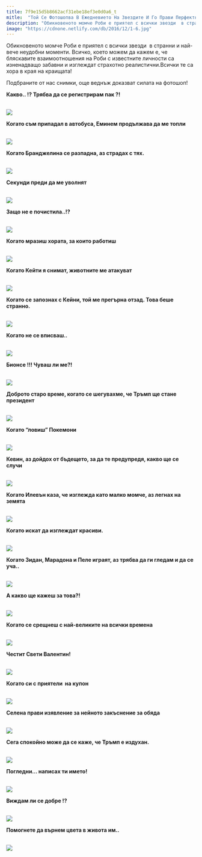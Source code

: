 ```yaml
---
title: 7f9e15d5b8662acf31ebe18ef3e0d0a6_t
mitle:  "Той Се Фотошопва В Ежедневието На Звездите И Го Прави Перфектно"
description: "Обикновеното момче Роби е приятел с всички звезди  в странни и най-вече неудобни моменти. Всичко, което можем да кажем е, че бляскавите взаимоотношения на Роби с изв"
image: "https://cdnone.netlify.com/db/2016/12/1-6.jpg"
---
```


 <p>Обикновеното момче Роби е приятел с всички звезди  в странни и най-вече неудобни моменти. Всичко, което можем да кажем е, че бляскавите взаимоотношения на Роби с известните личности са изненадващо забавни и изглеждат страхотно реалистични.Всички те са хора в края на краищата!</p>       <p>Подбраните от нас снимки, още веднъж доказват силата на фотошоп!</p> <p><strong>Какво.. !? Трябва да се регистрирам пак ?!</strong></p> <p> <br/><img src="https://cdnone.netlify.com/db/2016/12/1-6.jpg"/><br/></p>      <p> <strong>Когато съм припадал в автобуса, Еминем продължава да ме топли</strong></p> <p> <br/><img src="https://cdnone.netlify.com/db/2016/12/3-5.jpg"/><br/></p> <p><strong>Когато Бранджелина се разпадна, аз страдах с тях.</strong></p> <p> <br/><img src="https://cdnone.netlify.com/db/2016/12/4-5.jpg"/><br/></p>      <p><strong>Секунди преди да ме уволнят</strong></p> <p> <br/><img src="https://cdnone.netlify.com/db/2016/12/6-6.jpg"/><br/></p> <p><strong>Защо не е почистила..!?</strong></p> <p> <br/><img src="https://cdnone.netlify.com/db/2016/12/7-5.jpg"/><br/></p> <p><strong>Когато мразиш хората, за които работиш</strong></p> <p> <br/><img src="https://cdnone.netlify.com/db/2016/12/5-5.jpg"/><br/></p>      <p><strong>Когато Кейти я снимат, животните ме атакуват</strong></p> <p> <br/><img src="https://cdnone.netlify.com/db/2016/12/8-5.jpg"/><br/></p> <p><strong>Когато се запознах с Кейни, той ме прегърна отзад. Това беше странно.</strong></p> <p> <br/><img src="https://cdnone.netlify.com/db/2016/12/9-5.jpg"/><br/></p>      <p><strong>Когато не се вписваш..</strong></p> <p> <br/><img src="https://cdnone.netlify.com/db/2016/12/10-3.jpg"/><br/></p> <p><strong>Бионсе !!! Чуваш ли ме?!</strong></p> <p> <br/><img src="https://cdnone.netlify.com/db/2016/12/11-4.jpg"/><br/></p> <p><strong>Доброто старо време, когато се шегувахме, че Тръмп ще стане президент</strong></p> <p> <br/><img src="https://cdnone.netlify.com/db/2016/12/12-4.jpg"/><br/></p> <p><strong>Когато “ловиш” Покемони</strong></p> <p> <br/><img src="https://cdnone.netlify.com/db/2016/12/13-4.jpg"/><br/></p> <p><strong>Кевин, аз дойдох от бъдещето, за да те предупредя, какво ще се случи</strong></p> <p> <br/><img src="https://cdnone.netlify.com/db/2016/12/14-3.jpg"/><br/></p> <p><strong>Когато Илевън каза, че изглежда като малко момче, аз легнах на земята</strong></p> <p> <br/><img src="https://cdnone.netlify.com/db/2016/12/15-3.jpg"/><br/></p> <p><strong>Когато искат да изглеждат красиви.</strong></p> <p> <br/><img src="https://cdnone.netlify.com/db/2016/12/16-2.jpg"/><br/></p> <p><strong>Когато Зидан, Марадона и Пеле играят, аз трябва да ги гледам и да се уча..</strong></p> <p> <br/><img src="https://cdnone.netlify.com/db/2016/12/17-3.jpg"/><br/></p>  <p><strong>А какво ще кажеш за това?!</strong></p> <p> <br/><img src="https://cdnone.netlify.com/db/2016/12/18-1.jpg"/><br/></p> <p><strong>Когато се срещнеш с най-великите на всички времена</strong></p> <p> <br/><img src="https://cdnone.netlify.com/db/2016/12/19-1.jpg"/><br/></p> <p><strong>Честит Свети Валентин!</strong></p> <p> <br/><img src="https://cdnone.netlify.com/db/2016/12/20-1.jpg"/><br/></p>  <p><strong>Когато си с приятели  на купон</strong></p> <p> <br/><img src="https://cdnone.netlify.com/db/2016/12/21-1.jpg"/><br/></p> <p><strong>Селена прави изявление за нейното закъснение за обяда</strong></p> <p> <br/><img src="https://cdnone.netlify.com/db/2016/12/22-1.jpg"/><br/></p> <p><strong>Сега спокойно може да се каже, че Тръмп е издухан.</strong></p> <p> <br/><img src="https://cdnone.netlify.com/db/2016/12/23.jpg"/><br/></p> <p><strong>Погледни… написах ти името!</strong></p> <p> <br/><img src="https://cdnone.netlify.com/db/2016/12/24-1.jpg"/><br/></p> <p><strong>Виждам ли се добре !?</strong></p> <p> <br/><img src="https://cdnone.netlify.com/db/2016/12/25-1.jpg"/><br/></p>  <p><strong>Помогнете да върнем цвета в живота им..</strong></p> <p> <br/><img src="https://cdnone.netlify.com/db/2016/12/26-1.jpg"/><br/></p>       